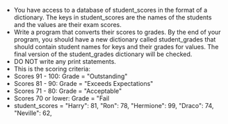 - You have access to a database of student_scores in the format of a dictionary. The keys in student_scores are the names of the students and the values are their exam scores.
- Write a program that converts their scores to grades. By the end of your program, you should have a new dictionary called student_grades that should contain student names for keys and their grades for values. The final version of the student_grades dictionary will be checked.
 - DO NOT write any print statements.
 - This is the scoring criteria:
 - Scores 91 - 100: Grade = "Outstanding"
 - Scores 81 - 90: Grade = "Exceeds Expectations"
 - Scores 71 - 80: Grade = "Acceptable"
 - Scores 70 or lower: Grade = "Fail
 - student_scores = 
  "Harry": 81,
  "Ron": 78,
  "Hermione": 99, 
  "Draco": 74,
  "Neville": 62,


